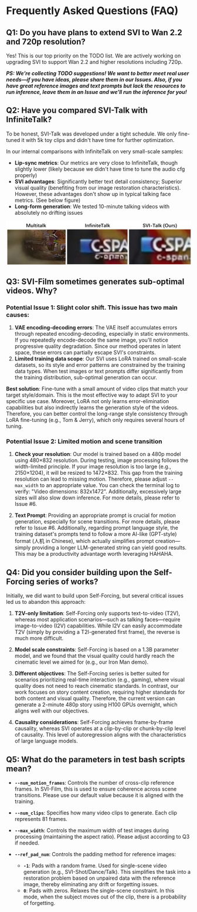 # Frequently Asked Questions (FAQ)

## Q1: Do you have plans to extend SVI to Wan 2.2 and 720p resolution?

Yes! This is our top priority on the TODO list. We are actively working on upgrading SVI to support Wan 2.2 and higher resolutions including 720p.

***PS: We’re collecting TODO suggestions! We want to better meet real user needs—if you have ideas, please share them in our Issues. Also, if you have great reference images and text prompts but lack the resources to run inference, leave them in an Issue and we’ll run the inference for you!***

## Q2: Have you compared SVI-Talk with InfiniteTalk?

To be honest, SVI-Talk was developed under a tight schedule. We only fine-tuned it with 5k toy clips and didn't have time for further optimization.

In our internal comparisons with InfiniteTalk on very small-scale samples:

- **Lip-sync metrics**: Our metrics are very close to InfiniteTalk, though slightly lower (likely because we didn't have time to tune the audio cfg properly)
- **SVI advantages**: Significantly better text detail consistency; Superior visual quality (benefiting from our image restoration characteristics). However, these advantages don't show up in typical talking face metrics. (See below figure)
- **Long-form generation**: We tested 10-minute talking videos with absolutely no drifting issues

<p align="center">
  <img src="talk.png" alt="10-minute talking video without drifting" width="600"/>
</p>

## Q3: SVI-Film sometimes generates sub-optimal videos. Why?

### Potential Issue 1: Slight color shift. This issue has two main causes:

1. **VAE encoding-decoding errors**: The VAE itself accumulates errors through repeated encoding-decoding, especially in static environments. If you repeatedly encode-decode the same image, you'll notice progressive quality degradation. Since our method operates in latent space, these errors can partially escape SVI's constraints.
2. **Limited training data scope**: Our SVI uses LoRA trained on small-scale datasets, so its style and error patterns are constrained by the training data types. When test images or text prompts differ significantly from the training distribution, sub-optimal generation can occur.


**Best solution**: Fine-tune with a small amount of video clips that match your target style/domain. This is the most effective way to adapt SVI to your specific use case. Moreover, LoRA not only learns error-elimination capabilities but also indirectly learns the generation style of the videos. Therefore, you can better control the long-range style consistency through LoRA fine-tuning (e.g., Tom & Jerry), which only requires several hours of tuning.


### Potential Issue 2: Limited motion and scene transition 

1. **Check your resolution**: Our model is trained based on a 480p model using 480×832 resolution. During testing, image processing follows the width-limited principle. If your image resolution is too large (e.g., 2150×1204), it will be resized to 1472×832. This gap from the training resolution can lead to missing motion. Therefore, please adjust `--max_width` to an appropriate value. You can check the terminal log to verify: "Video dimensions: 832x1472". Additionally, excessively large sizes will also slow down inference. For more details, please refer to Issue #6.

2. **Text Prompt**: Providing an appropriate prompt is crucial for motion generation, especially for scene transitions. For more details, please refer to Issue #6. Additionally, regarding prompt language style, the training dataset's prompts tend to follow a more AI-like (GPT-style) format (人机 in Chinese), which actually simplifies prompt creation—simply providing a longer LLM-generated string can yield good results. This may be a productivity advantage worth leveraging HAHAHA.


## Q4: Did you consider building upon the Self-Forcing series of works?

Initially, we did want to build upon Self-Forcing, but several critical issues led us to abandon this approach:

1. **T2V-only limitation**: Self-Forcing only supports text-to-video (T2V), whereas most application scenarios—such as talking faces—require image-to-video (I2V) capabilities. While I2V can easily accommodate T2V (simply by providing a T2I-generated first frame), the reverse is much more difficult.

2. **Model scale constraints**: Self-Forcing is based on a 1.3B parameter model, and we found that the visual quality could hardly reach the cinematic level we aimed for (e.g., our Iron Man demo).

3. **Different objectives**: The Self-Forcing series is better suited for scenarios prioritizing real-time interaction (e.g., gaming), where visual quality does not need to reach cinematic standards. In contrast, our work focuses on story content creation, requiring higher standards for both content and visual quality. Therefore, the current version can generate a 2-minute 480p story using H100 GPUs overnight, which aligns well with our objectives.

4. **Causality considerations**: Self-Forcing achieves frame-by-frame causality, whereas SVI operates at a clip-by-clip or chunk-by-clip level of causality. This level of autoregression aligns with the characteristics of large language models.


## Q5: What do the parameters in test bash scripts mean?

- **`--num_motion_frames`**: Controls the number of cross-clip reference frames. In SVI-Film, this is used to ensure coherence across scene transitions. Please use our default value because it is aligned with the training.
- **`--num_clips`**: Specifies how many video clips to generate. Each clip represents 81 frames.
- **`--max_width`**: Controls the maximum width of test images during processing (maintaining the aspect ratio). Please adjust according to Q3 if needed.
- **`--ref_pad_num`**: Controls the padding method for reference images:

  - **`-1`**: Pads with a random frame. Used for single-scene video generation (e.g., SVI-Shot/Dance/Talk). This simplifies the task into a restoration problem based on unpaired data with the reference image, thereby eliminating any drift or forgetting issues.
  - **`0`**: Pads with zeros. Relaxes the single-scene constraint. In this mode, when the subject moves out of the clip, there is a probability of forgetting.
